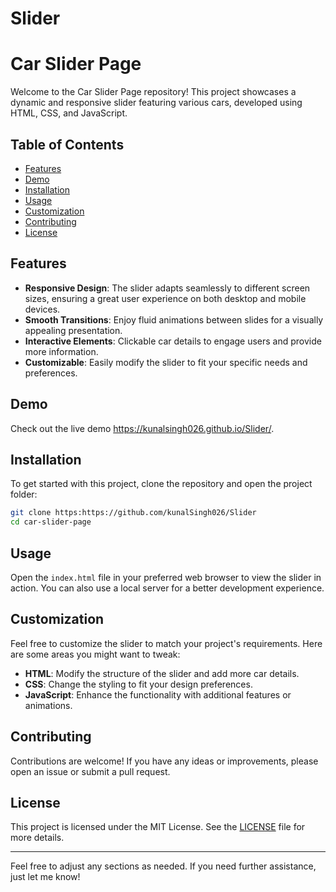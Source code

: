 # Slider
# Car Slider Page

Welcome to the Car Slider Page repository! This project showcases a dynamic and responsive slider featuring various cars, developed using HTML, CSS, and JavaScript.

## Table of Contents
- [Features](#features)
- [Demo](#demo)
- [Installation](#installation)
- [Usage](#usage)
- [Customization](#customization)
- [Contributing](#contributing)
- [License](#license)

## Features
- **Responsive Design**: The slider adapts seamlessly to different screen sizes, ensuring a great user experience on both desktop and mobile devices.
- **Smooth Transitions**: Enjoy fluid animations between slides for a visually appealing presentation.
- **Interactive Elements**: Clickable car details to engage users and provide more information.
- **Customizable**: Easily modify the slider to fit your specific needs and preferences.

## Demo
Check out the live demo https://kunalsingh026.github.io/Slider/.

## Installation
To get started with this project, clone the repository and open the project folder:
```bash
git clone https:https://github.com/kunalSingh026/Slider
cd car-slider-page
```

## Usage
Open the `index.html` file in your preferred web browser to view the slider in action. You can also use a local server for a better development experience.

## Customization
Feel free to customize the slider to match your project's requirements. Here are some areas you might want to tweak:
- **HTML**: Modify the structure of the slider and add more car details.
- **CSS**: Change the styling to fit your design preferences.
- **JavaScript**: Enhance the functionality with additional features or animations.

## Contributing
Contributions are welcome! If you have any ideas or improvements, please open an issue or submit a pull request.

## License
This project is licensed under the MIT License. See the [LICENSE](LICENSE) file for more details.

---

Feel free to adjust any sections as needed. If you need further assistance, just let me know!
